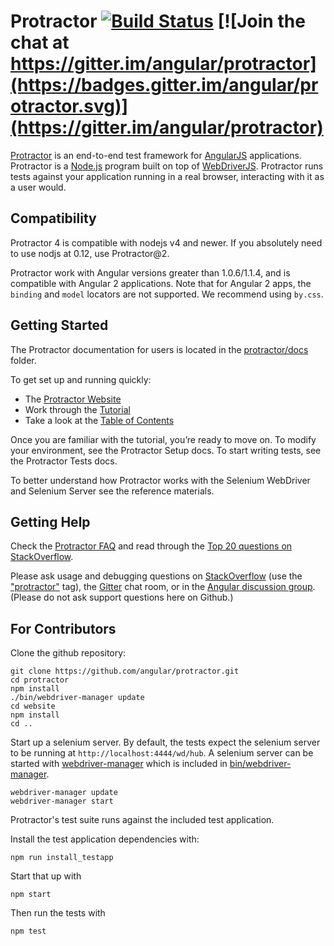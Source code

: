 Protractor [![Build Status](https://travis-ci.org/angular/protractor.png?branch=master)](https://travis-ci.org/angular/protractor) [![Join the chat at https://gitter.im/angular/protractor](https://badges.gitter.im/angular/protractor.svg)](https://gitter.im/angular/protractor)
==========

[Protractor](http://angular.github.io/protractor) is an end-to-end test framework for [AngularJS](http://angularjs.org/) applications. Protractor is a [Node.js](http://nodejs.org/) program built on top of [WebDriverJS](https://github.com/SeleniumHQ/selenium/wiki/WebDriverJs). Protractor runs tests against your application running in a real browser, interacting with it as a user would.

Compatibility
-------------

Protractor 4 is compatible with nodejs v4 and newer. If you absolutely need to use nodjs at 0.12, use Protractor@2.

Protractor work with Angular versions greater than 1.0.6/1.1.4, and is compatible with Angular 2 applications. Note that for Angular 2 apps, the `binding` and `model` locators are not supported. We recommend using `by.css`.


Getting Started
---------------

The Protractor documentation for users is located in the [protractor/docs](https://github.com/angular/protractor/tree/master/docs) folder.

To get set up and running quickly:
 - The [Protractor Website](http://angular.github.io/protractor)
 - Work through the [Tutorial](http://angular.github.io/protractor/#/tutorial)
 - Take a look at the [Table of Contents](http://angular.github.io/protractor/#/toc)

Once you are familiar with the tutorial, you’re ready to move on. To modify your environment, see the Protractor Setup docs. To start writing tests, see the Protractor Tests docs.

To better understand how Protractor works with the Selenium WebDriver and Selenium Server see the reference materials.


Getting Help
------------

Check the [Protractor FAQ](https://github.com/angular/protractor/blob/master/docs/faq.md) and read through the [Top 20 questions on StackOverflow](http://stackoverflow.com/questions/tagged/protractor?sort=votes&pageSize=20).

Please ask usage and debugging questions on [StackOverflow](http://stackoverflow.com/questions/tagged/protractor) (use the ["protractor"](http://stackoverflow.com/questions/ask?tags=protractor) tag), the [Gitter](https://gitter.im/angular/protractor) chat room, or in the [Angular discussion group](https://groups.google.com/forum/?fromgroups#!forum/angular). (Please do not ask support questions here on Github.)


For Contributors
----------------
Clone the github repository:

    git clone https://github.com/angular/protractor.git
    cd protractor
    npm install
    ./bin/webdriver-manager update
    cd website
    npm install
    cd ..

Start up a selenium server. By default, the tests expect the selenium server to be running at `http://localhost:4444/wd/hub`. A selenium server can be started with [webdriver-manager](https://github.com/angular/webdriver-manager) which is included in
[bin/webdriver-manager](https://github.com/angular/protractor/blob/master/bin/webdriver-manager).

    webdriver-manager update
    webdriver-manager start

Protractor's test suite runs against the included test application.

Install the test application dependencies with:

    npm run install_testapp

Start that up with

    npm start

Then run the tests with

    npm test
